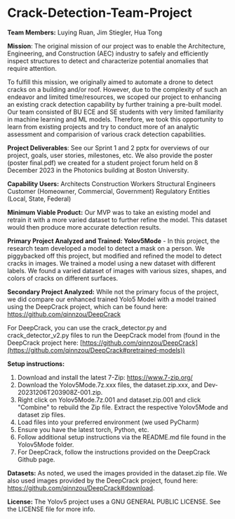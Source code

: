 # Crack-Detection-Team-Project

**Team Members:** Luying Ruan, Jim Stiegler, Hua Tong

**Mission**: The original mission of our project was to enable the Architecture, Engineering, and Construction (AEC) industry to safely and efficiently inspect structures to detect and characterize potential anomalies that require attention.

To fulfill this mission, we originally aimed to automate a drone to detect cracks on a building and/or roof. However, due to the complexity of such an endeavor and limited time/resources, we scoped our project to enhancing an existing crack detection capability by further training a pre-built model. Our team consisted of BU ECE and SE students with very limited familiarity in machine learning and ML models. Therefore, we took this opportunity to learn from existing projects and try to conduct more of an analytic assessment and comparision of various crack detection capabilities.

**Project Deliverables**: See our Sprint 1 and 2 pptx for overviews of our project, goals, user stories, milestones, etc. We also provide the poster (poster final.pdf) we created for a student project forum held on 8 December 2023 in the Photonics building at Boston University.

**Capability Users:**
Architects
Construction Workers
Structural Engineers
Customer (Homeowner, Commercial, Government)
Regulatory Entities (Local, State, Federal)

**Minimum Viable Product:** Our MVP was to take an existing model and retrain it with a more varied dataset to further refine the model. This dataset would then produce more accurate detection results.

**Primary Project Analyzed and Trained: Yolov5Mode** - In this project, the research team developed a model to detect a mask on a person. We piggybacked off this project, but modified and refined the model to detect cracks in images. We trained a model using a new dataset with different labels. We found a varied dataset of images with various sizes, shapes, and colors of cracks on different surfaces. 

**Secondary Project Analyzed:** While not the primary focus of the project, we did compare our enhanced trained Yolo5 Model with a model trained using the DeepCrack project, which can be found here: https://github.com/qinnzou/DeepCrack 

For DeepCrack, you can use the crack_detector.py and crack_detector_v2.py files to run the DeepCrack model from (found in the DeepCrack project here: [https://github.com/qinnzou/DeepCrack](https://github.com/qinnzou/DeepCrack#pretrained-models))

**Setup instructions:**
1. Download and install the latest 7-Zip: https://www.7-zip.org/
2. Download the Yolov5Mode.7z.xxx files, the dataset.zip.xxx, and Dev-20231206T203908Z-001.zip.
3. Right click on Yolov5Mode.7z.001 and dataset.zip.001 and click "Combine" to rebuild the Zip file. Extract the respective Yolov5Mode and dataset zip files.
4. Load files into your preferred environment (we used PyCharm)
5. Ensure you have the latest torch, Python, etc.
6. Follow additional setup instructions via the README.md file found in the Yolov5Mode folder.
7. For DeepCrack, follow the instructions provided on the DeepCrack Github page.

**Datasets:** As noted, we used the images provided in the dataset.zip file. We also used images provided by the DeepCrack project, found here: https://github.com/qinnzou/DeepCrack#download.

**License:** The Yolov5 project uses a GNU GENERAL PUBLIC LICENSE. See the LICENSE file for more info. 
